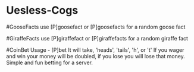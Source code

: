 # Uesless-Cogs

#GooseFacts
use [P]goosefact or [P]goosefacts for a random goose fact

#GiraffeFacts
use [P]giraffefact or [P]giraffefacts for a random giraffe fact

#CoinBet
Usage - [P]bet <amount> <guess>
It will take, 'heads', 'tails', 'h', or 't'
If you wager and win your money will be doubled, if you lose you will lose that money. Simple and fun betting for a server. 

